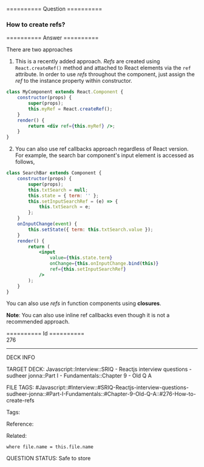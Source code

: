========== Question ==========  

### How to create refs?  

========== Answer ==========  

There are two approaches

1. This is a recently added approach. _Refs_ are created using `React.createRef()` method and attached to React elements via the `ref` attribute. In order to use _refs_ throughout the component, just assign the _ref_ to the instance property within constructor.

```jsx
class MyComponent extends React.Component {
    constructor(props) {
        super(props);
        this.myRef = React.createRef();
    }
    render() {
        return <div ref={this.myRef} />;
    }
}
```

2. You can also use ref callbacks approach regardless of React version. For example, the search bar component's input element is accessed as follows,

```jsx
class SearchBar extends Component {
    constructor(props) {
        super(props);
        this.txtSearch = null;
        this.state = { term: '' };
        this.setInputSearchRef = (e) => {
            this.txtSearch = e;
        };
    }
    onInputChange(event) {
        this.setState({ term: this.txtSearch.value });
    }
    render() {
        return (
            <input
                value={this.state.term}
                onChange={this.onInputChange.bind(this)}
                ref={this.setInputSearchRef}
            />
        );
    }
}
```

You can also use _refs_ in function components using **closures**.

**Note**: You can also use inline ref callbacks even though it is not a recommended approach.

========== Id ==========  
276

---

DECK INFO

TARGET DECK: Javascript::Interview::SRIQ - Reactjs interview questions - sudheer jonna::Part I - Fundamentals::Chapter 9 - Old Q A

FILE TAGS: #Javascript::#Interview::#SRIQ-Reactjs-interview-questions-sudheer-jonna::#Part-I-Fundamentals::#Chapter-9-Old-Q-A::#276-How-to-create-refs

Tags:

Reference:

Related:

```dataview
where file.name = this.file.name
```
QUESTION STATUS: Safe to store
